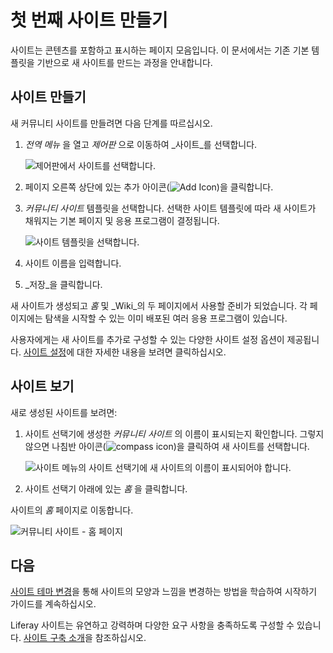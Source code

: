 # 첫 번째 사이트 만들기

사이트는 콘텐츠를 포함하고 표시하는 페이지 모음입니다. 이 문서에서는 기존 기본 템플릿을 기반으로 새 사이트를 만드는 과정을 안내합니다.

## 사이트 만들기

새 커뮤니티 사이트를 만들려면 다음 단계를 따르십시오.

1. _전역 메뉴_ 을 열고 _제어판_ 으로 이동하여 _사이트_를 선택합니다.

    ![제어판에서 사이트를 선택합니다.](./creating-your-first-site/images/01.png)

1. 페이지 오른쪽 상단에 있는 추가 아이콘(![Add Icon](../images/icon-add.png))을 클릭합니다.

1. _커뮤니티 사이트_ 템플릿을 선택합니다. 선택한 사이트 템플릿에 따라 새 사이트가 채워지는 기본 페이지 및 응용 프로그램이 결정됩니다.

   ![사이트 템플릿을 선택합니다.](./creating-your-first-site/images/02.png)

1. 사이트 이름을 입력합니다.

1. _저장_을 클릭합니다.

새 사이트가 생성되고 _홈_ 및 _Wiki_의 두 페이지에서 사용할 준비가 되었습니다. 각 페이지에는 탐색을 시작할 수 있는 이미 배포된 여러 응용 프로그램이 있습니다.

사용자에게는 새 사이트를 추가로 구성할 수 있는 다양한 사이트 설정 옵션이 제공됩니다. [사이트 설정](../site-building/site-settings.md)에 대한 자세한 내용을 보려면 클릭하십시오.

## 사이트 보기

새로 생성된 사이트를 보려면:

1. 사이트 선택기에 생성한 _커뮤니티 사이트_ 의 이름이 표시되는지 확인합니다. 그렇지 않으면 나침반 아이콘(![compass icon](../images/icon-compass.png))을 클릭하여 새 사이트를 선택합니다.

    ![사이트 메뉴의 사이트 선택기에 새 사이트의 이름이 표시되어야 합니다.](./creating-your-first-site/images/03.png)

1. 사이트 선택기 아래에 있는 _홈_ 을 클릭합니다.

사이트의 _홈_ 페이지로 이동합니다.

![커뮤니티 사이트 - 홈 페이지](./creating-your-first-site/images/04.png)

## 다음

[사이트 테마 변경](./changing-your-sites-appearance.md)을 통해 사이트의 모양과 느낌을 변경하는 방법을 학습하여 시작하기 가이드를 계속하십시오.

Liferay 사이트는 유연하고 강력하며 다양한 요구 사항을 충족하도록 구성할 수 있습니다. [사이트 구축 소개](../site-building/introduction-to-site-building.md)을 참조하십시오.
